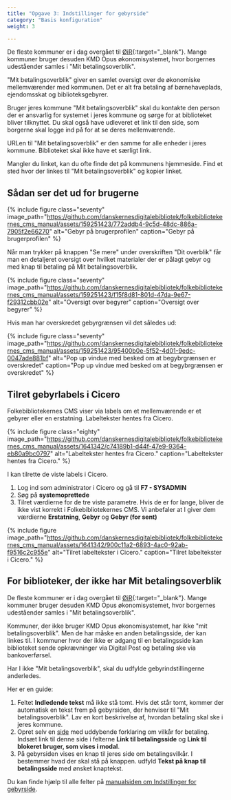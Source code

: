 ```yaml
---
title: "Opgave 3: Indstillinger for gebyrside"
category: "Basis konfiguration"
weight: 3

---
```

De fleste kommuner er i dag overgået til [ØiR](https://digitaliseringskataloget.dk/l%C3%B8sninger/oekonomi-i-rammearkitekturen){:target="_blank"}. Mange kommuner bruger desuden KMD Opus økonomisystemet, hvor borgernes udeståender samles i "Mit betalingsoverblik". 

"Mit betalingsoverblik" giver en samlet oversigt over de økonomiske mellemværender med kommunen. Det er alt fra betaling af børnehaveplads, ejendomsskat og biblioteksgebyrer.

Bruger jeres kommune "Mit betalingsoverblik" skal du kontakte den person der er ansvarlig for systemet i jeres kommune og sørge for at biblioteket bliver tilknyttet. 
Du skal også have udleveret et link til den side, som borgerne skal logge ind på for at se deres mellemværende.

URLen til "Mit betalingsoverblik" er den samme for alle enheder i jeres kommune. Biblioteket skal ikke have et særligt link. 

Mangler du linket, kan du ofte finde det på kommunens hjemmeside. Find et sted hvor der linkes til "Mit betalingsoverblik" og kopier linket. 

## Sådan ser det ud for brugerne

{% include figure class="seventy" image_path="https://github.com/danskernesdigitalebibliotek/folkebibliotekernes_cms_manual/assets/159251423/772addb4-9c5d-48dc-886a-7905f2e66270" alt="Gebyr på brugerprofilen" caption="Gebyr på brugerprofilen" %}

Når man trykker på knappen "Se mere" under overskriften "Dit overblik" får man en detaljeret oversigt over hvilket materialer der er pålagt gebyr og med knap til betaling på Mit betalingsoverblik.

{% include figure class="seventy" image_path="https://github.com/danskernesdigitalebibliotek/folkebibliotekernes_cms_manual/assets/159251423/f15f8d81-801d-47da-9e67-f29312cbb02e" alt="Oversigt over begyrer" caption="Oversigt over begyrer" %}


Hvis man har overskredet gebyrgrænsen vil det således ud:

{% include figure class="seventy" image_path="https://github.com/danskernesdigitalebibliotek/folkebibliotekernes_cms_manual/assets/159251423/95400b0e-5f52-4d01-9edc-0047ade881bf" alt="Pop up vindue med besked om at begybrgrænsen er overskredet" caption="Pop up vindue med besked om at begybrgrænsen er overskredet" %}

## Tilret gebyrlabels i Cicero
Folkebibliotekernes CMS viser via labels om et mellemværende er et gebyrer eller en erstatning. Labeltekster hentes fra Cicero.

{% include figure class="eighty" image_path="https://github.com/danskernesdigitalebibliotek/folkebibliotekernes_cms_manual/assets/1641342/c74189b1-d44f-47e9-9364-eb80a9bc0797" alt="Labeltekster hentes fra Cicero." caption="Labeltekster hentes fra Cicero." %}

I kan tilrette de viste labels i Cicero.
1. Log ind som administrator i Cicero og gå til **F7 - SYSADMIN**
2. Søg på **systemoprettede**
3. Tilret værdierne for de tre viste parametre. Hvis de er for lange, bliver de ikke vist korrekt i Folkebibliotekernes CMS. Vi anbefaler at I giver dem værdierne **Erstatning**, **Gebyr** og **Gebyr (for sent)**

{% include figure image_path="https://github.com/danskernesdigitalebibliotek/folkebibliotekernes_cms_manual/assets/1641342/900c11a2-6893-4ac0-92ab-f9516c2c955e" alt="Tilret labeltekster i Cicero." caption="Tilret labeltekster i Cicero." %}


## For biblioteker, der ikke har Mit betalingsoverblik

De fleste kommuner er i dag overgået til [ØiR](https://digitaliseringskataloget.dk/l%C3%B8sninger/oekonomi-i-rammearkitekturen){:target="_blank"}. Mange kommuner bruger desuden KMD Opus økonomisystemet, hvor borgernes udeståender samles i "Mit betalingsoverblik". 

Kommuner, der ikke bruger KMD Opus økonomisystemet, har ikke "mit betalingsoverblik". Men de har måske en anden betalingsside, der kan linkes til. 
I kommuner hvor der ikke er adgang til en betalingsside kan biblioteket sende opkrævninger via Digital Post og betaling ske via bankoverførsel.

Har I ikke "Mit betalingsoverblik", skal du udfylde gebyrindstillingerne anderledes.

Her er en guide:
1. Feltet **Indledende tekst** må ikke stå tomt. Hvis det står tomt, kommer der automatisk en tekst frem på gebyrsiden, der henviser til "Mit betalingsoverblik". Lav en kort beskrivelse af, hvordan betaling skal ske i jeres kommune.
2. Opret selv en [side](https://danskernesdigitalebibliotek.github.io/folkebibliotekernes_cms_manual/main/indhold/side/) med uddybende forklaring om vilkår for betaling. Indsæt link til denne side i felterne **Link til betalingsside** og **Link til blokeret bruger, som vises i modal**.
3. På gebyrsiden vises en knap til jeres side om betalingsvilkår. I bestemmer hvad der skal stå på knappen. udfyld **Tekst på knap til betalingsside** med ønsket knaptekst.


Du kan finde hjælp til alle felter på [manualsiden om Indstillinger for gebyrside](https://danskernesdigitalebibliotek.github.io/folkebibliotekernes_cms_manual/main/konfiguration/gebyrindstillinger/).






